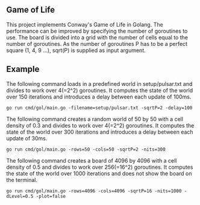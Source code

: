 Game of Life
------------
This project implements Conway's Game of Life in Golang.
The performance can be improved by specifying the number of goroutines
to use. The board is divided into a grid with the number of cells equal to the number
of goroutines. As the number of goroutines P has to be a perfect square (1, 4, 9 ...), sqrt(P) is supplied as input argument.

Example
------------
The following command loads in a predefined world in setup/pulsar.txt and divides to work over 4(=2^2) goroutines. It computes
the state of the world over 150 iterations and introduces a delay between each update of 100ms.

`go run cmd/gol/main.go -filename=setup/pulsar.txt -sqrtP=2 -delay=100
`

The following command creates a random world of 50 by 50 with a cell density of 0.3 and divides to work over 4(=2^2) goroutines. 
It computes the state of the world over 300 iterations and introduces a delay between each update of 30ms.

`go run cmd/gol/main.go -rows=50 -cols=50 -sqrtP=2 -nits=300
`

The following command creates a board of 4096 by 4096 with a cell density of 0.5 and divides to work over 256(=16^2) goroutines. 
It computes the state of the world over 1000 iterations and does not show the board on the terminal.

`go run cmd/gol/main.go -rows=4096 -cols=4096 -sqrtP=16 -nits=1000 -dLevel=0.5 -plot=false
`


